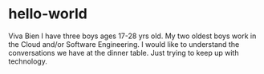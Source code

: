 # hello-world
Viva Bien
I have three boys ages 17-28 yrs old. My two oldest boys work in the Cloud and/or Software Engineering.  I would like to understand the conversations we have at the dinner table. Just trying to keep up with technology.
